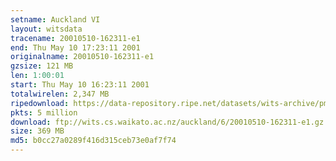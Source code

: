 ```yaml
---
setname: Auckland VI
layout: witsdata
tracename: 20010510-162311-e1
end: Thu May 10 17:23:11 2001
originalname: 20010510-162311-e1
gzsize: 121 MB
len: 1:00:01
start: Thu May 10 16:23:11 2001
totalwirelen: 2,347 MB
ripedownload: https://data-repository.ripe.net/datasets/wits-archive/pma/long/auck/6//20010510-162311-e1.gz
pkts: 5 million
download: ftp://wits.cs.waikato.ac.nz/auckland/6/20010510-162311-e1.gz
size: 369 MB
md5: b0cc27a0289f416d315ceb73e0af7f74
---
```

